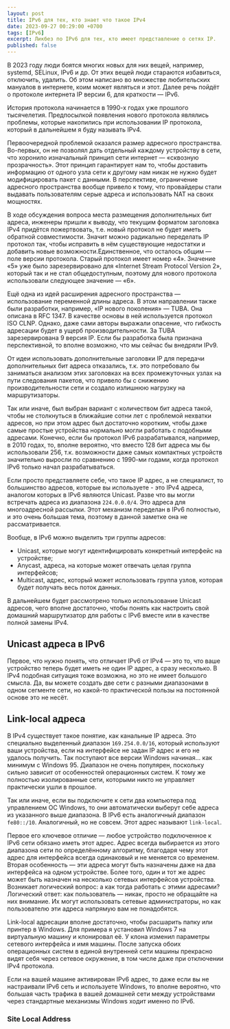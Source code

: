```yaml
---
layout: post
title: IPv6 для тех, кто знает что такое IPv4
date: 2023-09-27 00:29:00 +0700
tags: [IPv6]
excerpt: Ликбез по IPv6 для тех, кто имеет представление о сетях IP.
published: false
---
```


В 2023 году люди боятся многих новых для них вещей, например, systemd, SELinux, IPv6 и др. От этих вещей люди стараются избавиться, отключить, удалить. Об этом написано во множестве любительских мануалов в интернете, коим может являться и этот. Далее речь пойдёт о протоколе интернета IP версии 6, для краткости — IPv6.

История протокола начинается в 1990-х годах уже прошлого тысячелетия. Предпосылкой появления нового протокола являлись проблемы, которые накопились при использовании IP протокола, который в дальнейшем я буду называть IPv4.

Первоочередной проблемой оказался размер адресного пространства. Во-первых, он не позволял дать отдельный каждому устройству в сети, что хоронило изначальный принцип сети интернет — «сквозную прозрачность». Этот принцип гарантирует нам то, чтобы доставить информацию от одного узла сети к другому нам никак не нужно будет модифицировать пакет с данными. В перспективе, ограничение адресного пространства вообще привело к тому, что провайдеры стали выдавать пользователям серые адреса и использовать NAT на своих мощностях.

В ходе обсуждения вопроса места размещения дополнительных бит адреса, инженеры пришли к выводу, что текущим форматом заголовка IPv4 придётся пожертвовать, т.е. новый протокол не будет иметь обратной совместимости. Значит можно радикально переделать IP протокол так, чтобы исправить в нём существующие недостатки и добавить новые возможности.Единственное, что осталось общим — поле версии протокола. Старый протокол имеет номер «4». Значение «5» уже было зарезервировано для «Internet Stream Protocol Version 2», который так и не стал общедоступным, поэтому для нового протокола использовали следующее значение — «6».

Ещё одна из идей расширения адресного пространства — использование переменной длины адреса. В этом направлении также были разработки, например, «IP нового поколения» — TUBA. Она описана в RFC 1347. В качестве основы в ней используется протокол ISO CLNP. Однако, даже сами авторы выражали опасение, что гибкость адресации будет в ущерб производительности. За TUBA зарезервирована 9 версия IP. Если бы разработка была признана перспективной, то вполне возможно, что мы сейчас бы внедряли IPv9.

От идеи использовать дополнительные заголовки IP для передачи дополнительных бит адреса отказались, т.к. это потребовало бы заниматься анализом этих заголовках на всех промежуточных узлах на пути следования пакетов, что привело бы с снижению производительности сети и создало излишнюю нагрузку на маршрутизаторы.

Так или иначе, был выбран вариант с количеством бит адреса такой, чтобы не столкнуться в ближайшие сотни лет с проблемой нехватки адресов, но при этом адрес был достаточно коротким, чтобы даже самые простые устройства нормально могли работать с подобными адресами. Конечно, если бы протокол IPv6 разрабатывался, например, в 2010 годах, то, вполне вероятно, что вместо 128 бит адреса мы бы использовали 256, т.к. возможности даже самых компактных устройств значительно выросли по сравнению с 1990-ми годами, когда протокол IPv6 только начал разрабатываться.

Если просто представляете себе, что такое IP адрес, а не специалист, то большинство адресов, которые вы используете - это IPv4 адреса, аналогом которых в IPv6 являются Unicast. Разве что вы могли встречать адреса из диапазона `224.0.0.0/4`. Это адреса для многоадресной рассылки. Этот механизм переделан в IPv6 полностью, и это очень большая тема, поэтому в данной заметке она не рассматривается.

Вообще, в IPv6 можно выделить три группы адресов:

- Unicast, которые могут идентифицировать конкретный интерфейс на устройстве;
- Anycast, адреса, на которые может отвечать целая группа интерфейсов;
- Multicast, адрес, который может использовать группа узлов, которая будет получать весь поток данных.

В дальнейшем будет рассмотрено только использование Unicast адресов, чего вполне достаточно, чтобы понять как настроить свой домашний маршрутизатор для работы с IPv6 вместе или в качестве полной замены IPv4.

## Unicast адреса в IPv6

Первое, что нужно понять, что отличает IPv6 от IPv4 — это то, что ваше устройство теперь будет иметь не один IP адрес, а сразу несколько. В IPv4 подобная ситуация тоже возможна, но это не имеет большого смысла. Да, вы можете создать две сети с разными диапазонами в одном сегменте сети, но какой-то практической пользы на постоянной основе это не несёт.

## Link-local адреса

В IPv4 существует такое понятие, как канальные IP адреса. Это специально выделенный диапазон `169.254.0.0/16`, который используют ваши устройства, если на интерфейсе не задан IP адрес и его не удалось получить. Так поступают все версии Windows начиная... как минимум с Windows 95. Диапазон не очень популярен, поскольку сильно зависит от особенностей операционных систем. К тому же полностью изолированные сети, которыми никто не управляет практически ушли в прошлое.

Так или иначе, если вы подключите к сети два компьютера под управлением ОС Windows, то они автоматически выберут себе адреса из указанного выше диапазона. В IPv6 есть аналогичный диапазон `fe80::/10`. Аналогичный, но не совсем. Этот адрес называют `link-local`.

Первое его ключевое отличие — любое устройство подключенное к IPv6 сети обязано иметь этот адрес. Адрес всегда выбирается из этого диапазона сети по определённому алгоритму, благодаря чему этот адрес для интерфейса всегда одинаковый и не меняется со временем. Вторая особенность — эти адреса могут быть назначены даже на два интерфейса на одном устройстве. Более того, один и тот же адрес может быть назначен на несколько сетевых интерфейсов устройства. Возникает логический вопрос: а как тогда работать с этими адресами? Логический ответ: как пользователь — никак, просто не обращайте на них внимание. Их могут использовать сетевые администраторы, но как пользователю эти адреса напрямую вам не понадобятся.

Link-local адресации вполне достаточно, чтобы расшарить папку или принтер в Windows. Для примера я установил Windows 7 на виртуальную машину и клонировал её. У клона изменил параметры сетевого интерфейса и имя машины. После запуска обоих операционных систем в единой внутренней сети машины прекрасно видят себя через сетевое окружение, в том числе даже при отключении IPv4 протокола.

Если на вашей машине активирован IPv6 адрес, то даже если вы не настраивали IPv6 сеть и используете Windows, то вполне вероятно, что большая часть трафика в вашей домашней сети между устройствами через стандартные механизмы Windows ходит именно по IPv6.

### Site Local Address
